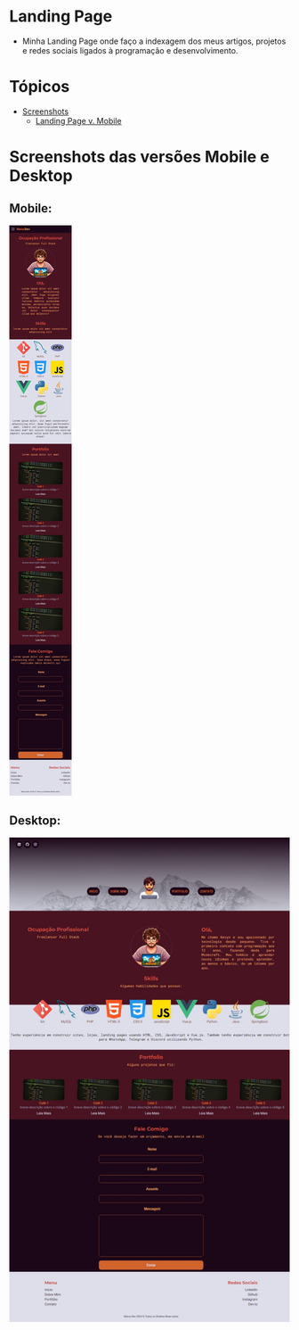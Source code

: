 # Landing Page 

* Minha Landing Page onde faço a indexagem dos meus artigos, projetos e redes sociais ligados à programação e  desenvolvimento.

# Tópicos

- [Screenshots](#screenshots-das-versões-mobile-e-desktop)
    - [Landing Page v. Mobile](#mobile)

# Screenshots das versões Mobile e Desktop

## Mobile:

![Landing Page v. Mobile Screenshot](./images/readme/lp-mobile-scr.jpeg)

## Desktop:

![Landing Page v. Desktop Screenshot](./images/readme/lp-desktop-scr.jpeg)
